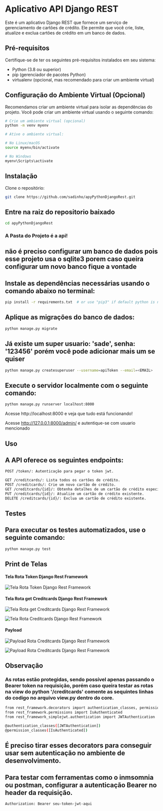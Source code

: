 # Aplicativo API Django REST

Este é um aplicativo Django REST que fornece um serviço de gerenciamento de cartões de crédito. Ele permite que você crie, liste, atualize e exclua cartões de crédito em um banco de dados.

## Pré-requisitos

Certifique-se de ter os seguintes pré-requisitos instalados em seu sistema:

- Python (3.8 ou superior)
- pip (gerenciador de pacotes Python)
- virtualenv (opcional, mas recomendado para criar um ambiente virtual)

## Configuração do Ambiente Virtual (Opcional)

Recomendamos criar um ambiente virtual para isolar as dependências do projeto. Você pode criar um ambiente virtual usando o seguinte comando:

```bash
# Crie um ambiente virtual (opcional)
python -m venv myenv
```
```bash
# Ative o ambiente virtual:

# No Linux/macOS
source myenv/bin/activate

# No Windows
myenv\Scripts\activate
```
## Instalação
Clone o repositório:
```bash
git clone https://github.com/sadinho/apyPythonDjangoRest.git
```
## Entre na raiz do repositorio baixado
```bash
cd apyPythonDjangoRest
```
### A Pasta do Projeto é a api!

## não é preciso configurar um banco de dados pois esse projeto usa o sqlite3 porem caso queira configurar um novo banco fique a vontade
## Instale as dependências necessárias usando o comando abaixo no terminal:
```bash
pip install -r requirements.txt  # or use "pip3" if default python is not version 2
```
## Aplique as migrações do banco de dados:
```bash
python manage.py migrate
```

## Já existe um super usuario: 'sade', senha: '123456' porém você pode adicionar mais um se quiser
```bash
python manage.py createsuperuser --username=apiToken --email=<EMAIL>
```
## Execute o servidor localmente com o seguinte comando:
```bash
python manage.py runserver localhost:8000
```
Acesse http://localhost:8000 e veja que tudo está funcionando!

Acesse http://127.0.0.1:8000/admin/ e autentique-se com usuario mencionado

## Uso
## A API oferece os seguintes endpoints:
```bash
POST /token/: Autenticação para pegar o token jwt.

GET /creditcards/: Lista todos os cartões de crédito.
POST /creditcards/: Crie um novo cartão de crédito.
GET /creditcards/{id}/: Obtenha detalhes de um cartão de crédito específico.
PUT /creditcards/{id}/: Atualize um cartão de crédito existente.
DELETE /creditcards/{id}/: Exclua um cartão de crédito existente.
```
## Testes
## Para executar os testes automatizados, use o seguinte comando:

```bash
python manage.py test
```
## Print de Telas
#### Tela Rota Token Django Rest Framework
![Tela Rota Token Django Rest Framework](https://user-images.githubusercontent.com/50503203/266839378-78676272-faf2-4c6e-8553-06a830262a81.png)

#### Tela Rota get Creditcards Django Rest Framework
![Tela Rota get Creditcards Django Rest Framework](https://user-images.githubusercontent.com/50503203/266839687-3e0d2395-5f84-4fa5-af12-131ab8aef6c7.png)

![Tela Rota Creditcards Django Rest Framework](https://user-images.githubusercontent.com/50503203/266839875-dc29c690-9388-4e08-b86d-0c2afd1c12c3.png)

#### Payload

![Payload Rota Creditcards Django Rest Framework](https://user-images.githubusercontent.com/50503203/266839978-17b9d493-7860-48af-af2c-4960c2ef4303.png)

![Payload Rota Creditcards Django Rest Framework](https://user-images.githubusercontent.com/50503203/266840109-0f252720-e863-4e40-8447-3c5564b78e09.png)

## Observação 
### As rotas estão protegidas, sendo possível apenas passando o Bearer token na requisição, porém caso queira testar as rotas na view do python '/creditcards' comente as sequintes linhas do codigo no arquivo view.py dentro do core.

```bash
from rest_framework.decorators import authentication_classes, permission_classes
from rest_framework.permissions import IsAuthenticated
from rest_framework_simplejwt.authentication import JWTAuthentication

@authentication_classes([JWTAuthentication])
@permission_classes([IsAuthenticated])
```
## É preciso tirar esses decorators para conseguir usar sem autenticação no ambiente de desenvolvimento.

## Para testar com ferramentas como o inmsomnia ou postman, configurar a autenticação Bearer no header da requisição.
```bash
Authorization: Bearer seu-token-jwt-aqui
```



